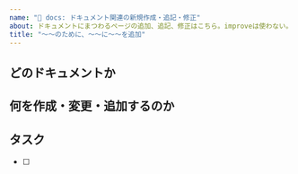```yaml
---
name: "📝 docs: ドキュメント関連の新規作成・追記・修正"
about: ドキュメントにまつわるページの追加、追記、修正はこちら。improveは使わない。
title: "〜〜のために、〜〜に〜〜を追加"
---
```


## どのドキュメントか
<!-- ファイル名、余裕があればディレクトリも -->


## 何を作成・変更・追加するのか


## タスク
- [ ] 